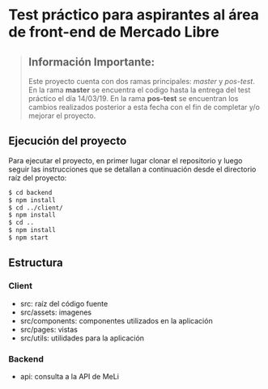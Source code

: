 Test práctico para aspirantes al área de front-end de Mercado Libre
==============

> ## Información Importante:
>
> Este proyecto cuenta con dos ramas principales: *master* y *pos-test*.
> En la rama **master** se encuentra el codigo hasta la entrega del test práctico el día 14/03/19.
> En la rama **pos-test** se encuentran los cambios realizados posterior a esta fecha con el fin de completar y/o mejorar el proyecto.

## Ejecución del proyecto

Para ejecutar el proyecto, en primer lugar clonar el repositorio y luego seguir las instrucciones que se detallan a continuación desde el directorio raíz del proyecto:

```bash
$ cd backend
$ npm install
$ cd ../client/
$ npm install
$ cd ..
$ npm install
$ npm start
```

## Estructura

### Client

* src: raíz del código fuente
* src/assets: imagenes
* src/components: componentes utilizados en la aplicación
* src/pages: vistas
* src/utils: utilidades para la aplicación

### Backend

* api: consulta a la API de MeLi